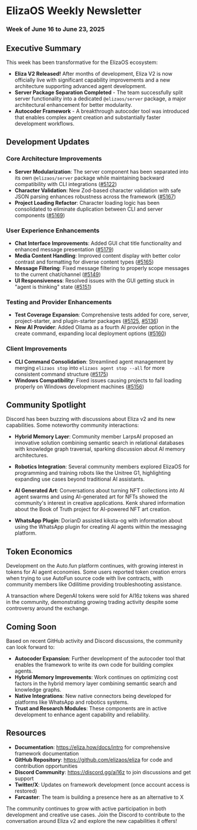 # ElizaOS Weekly Newsletter
### Week of June 16 to June 23, 2025

## Executive Summary

This week has been transformative for the ElizaOS ecosystem:

- **Eliza V2 Released!** After months of development, Eliza V2 is now officially live with significant capability improvements and a new architecture supporting advanced agent development.
- **Server Package Separation Completed** - The team successfully split server functionality into a dedicated `@elizaos/server` package, a major architectural enhancement for better modularity.
- **Autocoder Framework** - A breakthrough autocoder tool was introduced that enables complex agent creation and substantially faster development workflows.

## Development Updates

### Core Architecture Improvements
- **Server Modularization**: The server component has been separated into its own `@elizaos/server` package while maintaining backward compatibility with CLI integrations ([#5122](https://github.com/elizaos/eliza/pull/5122))
- **Character Validation**: New Zod-based character validation with safe JSON parsing enhances robustness across the framework ([#5167](https://github.com/elizaos/eliza/pull/5167))
- **Project Loading Refactor**: Character loading logic has been consolidated to eliminate duplication between CLI and server components ([#5169](https://github.com/elizaos/eliza/pull/5169))

### User Experience Enhancements
- **Chat Interface Improvements**: Added GUI chat title functionality and enhanced message presentation ([#5179](https://github.com/elizaos/eliza/pull/5179))
- **Media Content Handling**: Improved content display with better color contrast and formatting for diverse content types ([#5165](https://github.com/elizaos/eliza/pull/5165))
- **Message Filtering**: Fixed message filtering to properly scope messages to the current chat/channel ([#5149](https://github.com/elizaos/eliza/pull/5149))
- **UI Responsiveness**: Resolved issues with the GUI getting stuck in "agent is thinking" state ([#5151](https://github.com/elizaos/eliza/pull/5151))

### Testing and Provider Enhancements
- **Test Coverage Expansion**: Comprehensive tests added for core, server, project-starter, and plugin-starter packages ([#5125](https://github.com/elizaos/eliza/pull/5125), [#5136](https://github.com/elizaos/eliza/pull/5136))
- **New AI Provider**: Added Ollama as a fourth AI provider option in the create command, expanding local deployment options ([#5160](https://github.com/elizaos/eliza/pull/5160))

### Client Improvements
- **CLI Command Consolidation**: Streamlined agent management by merging `elizaos stop` into `elizaos agent stop --all` for more consistent command structure ([#5175](https://github.com/elizaos/eliza/pull/5175))
- **Windows Compatibility**: Fixed issues causing projects to fail loading properly on Windows development machines ([#5156](https://github.com/elizaos/eliza/pull/5156))

## Community Spotlight

Discord has been buzzing with discussions about Eliza v2 and its new capabilities. Some noteworthy community interactions:

- **Hybrid Memory Layer**: Community member LarpsAI proposed an innovative solution combining semantic search in relational databases with knowledge graph traversal, sparking discussion about AI memory architectures.

- **Robotics Integration**: Several community members explored ElizaOS for programming and training robots like the Unitree G1, highlighting expanding use cases beyond traditional AI assistants.

- **AI Generated Art**: Conversations about turning NFT collections into AI agent swarms and using AI-generated art for NFTs showed the community's interest in creative applications. Kenk shared information about the Book of Truth project for AI-powered NFT art creation.

- **WhatsApp Plugin**: DorianD assisted kiksta-og with information about using the WhatsApp plugin for creating AI agents within the messaging platform.

## Token Economics

Development on the Auto.fun platform continues, with growing interest in tokens for AI agent economies. Some users reported token creation errors when trying to use AutoFun source code with live contracts, with community members like Odilitime providing troubleshooting assistance.

A transaction where DegenAI tokens were sold for AI16z tokens was shared in the community, demonstrating growing trading activity despite some controversy around the exchange.

## Coming Soon

Based on recent GitHub activity and Discord discussions, the community can look forward to:

- **Autocoder Expansion**: Further development of the autocoder tool that enables the framework to write its own code for building complex agents.
- **Hybrid Memory Improvements**: Work continues on optimizing cost factors in the hybrid memory layer combining semantic search and knowledge graphs.
- **Native Integrations**: New native connectors being developed for platforms like WhatsApp and robotics systems.
- **Trust and Research Modules**: These components are in active development to enhance agent capability and reliability.

## Resources

- **Documentation**: https://eliza.how/docs/intro for comprehensive framework documentation
- **GitHub Repository**: https://github.com/elizaos/eliza for code and contribution opportunities
- **Discord Community**: https://discord.gg/ai16z to join discussions and get support
- **Twitter/X**: Updates on framework development (once account access is restored)
- **Farcaster**: The team is building a presence here as an alternative to X

The community continues to grow with active participation in both development and creative use cases. Join the Discord to contribute to the conversation around Eliza v2 and explore the new capabilities it offers!